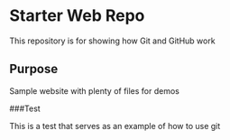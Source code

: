 # Starter Web Repo

This repository is for showing how Git and GitHub work

## Purpose

Sample website with plenty of files for demos

###Test

This is a test that serves as an example of how to use git